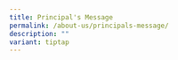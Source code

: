 ```yaml
---
title: Principal's Message
permalink: /about-us/principals-message/
description: ""
variant: tiptap
---
```

<p></p>